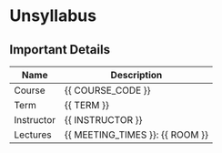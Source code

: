 # Unsyllabus

## Important Details

| Name              | Description                      |
|-------------------|----------------------------------|
| Course            | {{ COURSE_CODE }}                |
| Term              | {{ TERM }}                       |
| Instructor        | {{ INSTRUCTOR }}                 |
| Lectures          | {{ MEETING_TIMES }}: {{ ROOM }}  |
